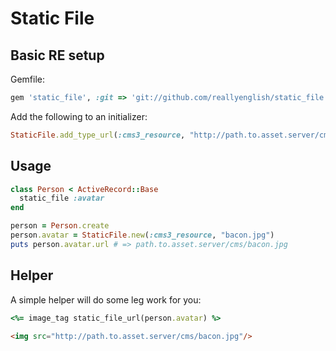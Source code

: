 # Static File

## Basic RE setup

Gemfile:

```ruby
gem 'static_file', :git => 'git://github.com/reallyenglish/static_file.git'
```

Add the following to an initializer:

```ruby
StaticFile.add_type_url(:cms3_resource, "http://path.to.asset.server/cms")
```

## Usage

```ruby
class Person < ActiveRecord::Base
  static_file :avatar
end
```

```ruby
person = Person.create
person.avatar = StaticFile.new(:cms3_resource, "bacon.jpg")
puts person.avatar.url # => path.to.asset.server/cms/bacon.jpg
```

## Helper

A simple helper will do some leg work for you:

```ruby
<%= image_tag static_file_url(person.avatar) %>
```

```html
<img src="http://path.to.asset.server/cms/bacon.jpg"/>
```
